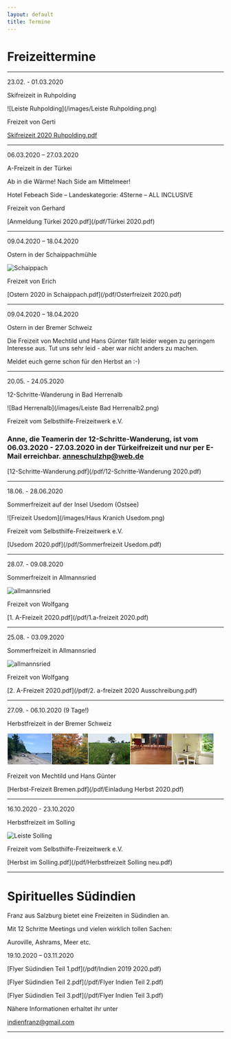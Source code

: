 ```yaml
---
layout: default
title: Termine
---
```

# Freizeittermine

----------------------------------------------------------------------------

23.02. - 01.03.2020

Skifreizeit in Ruhpolding

![Leiste Ruhpolding](/images/Leiste Ruhpolding.png)

Freizeit von Gerti

[Skifreizeit 2020 Ruhpolding.pdf](/pdf/Skifreizeit_2020.pdf)

--------------------------------------------------------------------------------

06.03.2020 – 27.03.2020

A-Freizeit in der Türkei 

Ab in die Wärme! Nach Side am Mittelmeer! 

Hotel Febeach Side – Landeskategorie: 4Sterne – ALL INCLUSIVE

Freizeit von Gerhard

[Anmeldung Türkei 2020.pdf](/pdf/Türkei 2020.pdf)

------------------------------------------------------------------

09.04.2020 – 18.04.2020

Ostern in der Schaippachmühle

![Schaippach](/images/schaippach.jpeg)

Freizeit von Erich

[Ostern 2020 in Schaippach.pdf](/pdf/Osterfreizeit 2020.pdf)

--------------------------------------------------------------------------------

09.04.2020 – 18.04.2020

Ostern in der Bremer Schweiz

Die Freizeit von Mechtild und Hans Günter fällt leider wegen zu geringem Interesse aus.
Tut uns sehr leid - aber war nicht anders zu machen.

Meldet euch gerne schon für den Herbst an :-)

-------------------------------------------------------------------------------

20.05. - 24.05.2020

12-Schritte-Wanderung in Bad Herrenalb

![Bad Herrenalb](/images/Leiste Bad Herrenalb2.png) 	

Freizeit vom Selbsthilfe-Freizeitwerk e.V.

### Anne, die Teamerin der 12-Schritte-Wanderung, ist vom 06.03.2020 - 27.03.2020 in der Türkeifreizeit und nur per E-Mail erreichbar. <anneschulzhp@web.de>

[12-Schritte-Wanderung.pdf](/pdf/12-Schritte-Wanderung 2020.pdf)

-------------------------------------------------------------------------------

18.06. - 28.06.2020

Sommerfreizeit auf der Insel Usedom (Ostsee)

![Freizeit Usedom](/images/Haus Kranich Usedom.png)

Freizeit vom Selbsthilfe-Freizeitwerk e.V.

[Usedom 2020.pdf](/pdf/Sommerfreizeit Usedom.pdf)

-------------------------------------------------------------------------------

28.07. - 09.08.2020

Sommerfreizeit in Allmannsried

![allmannsried](/images/allmansried.jpeg)

Freizeit von Wolfgang

[1. A-Freizeit 2020.pdf](/pdf/1.a-freizeit 2020.pdf)

-----------------------------------------------------------------------------

25.08. - 03.09.2020

Sommerfreizeit in Allmannsried

![allmannsried](/images/allmansried.jpeg)

Freizeit von Wolfgang

[2. A-Freizeit 2020.pdf](/pdf/2. a-freizeit 2020 Ausschreibung.pdf)

-----------------------------------------------------------------------------

27.09. - 06.10.2020 (9 Tage!)

Herbstfreizeit in der Bremer Schweiz

![Freizeit Bremen im Herbst](/images/Leiste_Herbst_Bremen.jpg)

Freizeit von Mechtild und Hans Günter

[Herbst-Freizeit Bremen.pdf](/pdf/Einladung Herbst 2020.pdf)

-------------------------------------------------------------------------------

16.10.2020 - 23.10.2020

Herbstfreizeit im Solling

![Leiste Solling](/images/einbeck_bildleiste.png)

Freizeit vom Selbsthilfe-Freizeitwerk e.V.

[Herbst im Solling.pdf](/pdf/Herbstfreizeit Solling neu.pdf)

-----------------------------------------------------------------------------

# Spirituelles Südindien

Franz aus Salzburg bietet eine Freizeiten in Südindien an.

Mit 12 Schritte Meetings und vielen wirklich tollen Sachen: 

Auroville, Ashrams, Meer etc.

19.10.2020 – 03.11.2020

[Flyer Südindien Teil 1.pdf](/pdf/Indien 2019 2020.pdf)

[Flyer Südindien Teil 2.pdf](/pdf/Flyer Indien Teil 2.pdf)

[Flyer Südindien Teil 3.pdf](/pdf/Flyer Indien Teil 3.pdf)

Nähere Informationen erhaltet ihr unter 

<indienfranz@gmail.com>

--------------------------------------------------------------------------------
